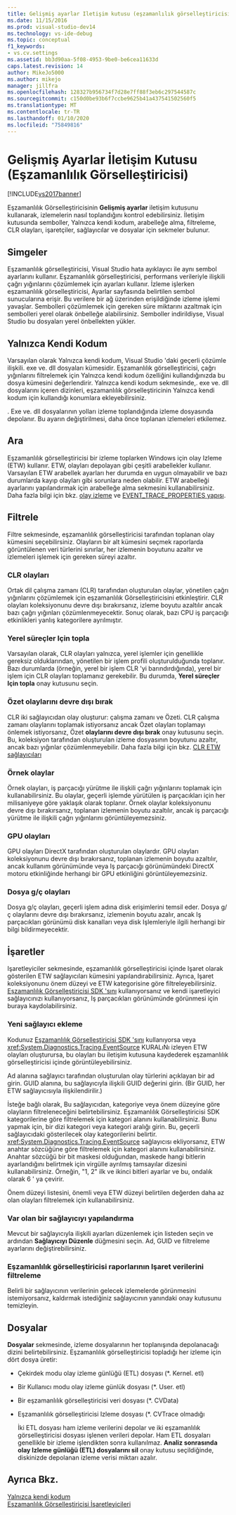 ```yaml
---
title: Gelişmiş ayarlar Iletişim kutusu (eşzamanlılık görselleştiricisi) | Microsoft Docs
ms.date: 11/15/2016
ms.prod: visual-studio-dev14
ms.technology: vs-ide-debug
ms.topic: conceptual
f1_keywords:
- vs.cv.settings
ms.assetid: bb3d90aa-5f08-4953-9be0-be6cea11633d
caps.latest.revision: 14
author: MikeJo5000
ms.author: mikejo
manager: jillfra
ms.openlocfilehash: 128327b956734f7d28e7ff88f3eb6c297544587c
ms.sourcegitcommit: c150d0be93b6f7ccbe9625b41a437541502560f5
ms.translationtype: MT
ms.contentlocale: tr-TR
ms.lasthandoff: 01/10/2020
ms.locfileid: "75849816"
---
```

# <a name="advanced-settings-dialog-box-concurrency-visualizer"></a>Gelişmiş Ayarlar İletişim Kutusu (Eşzamanlılık Görselleştiricisi)
[!INCLUDE[vs2017banner](../includes/vs2017banner.md)]

Eşzamanlılık Görselleştiricisinin **Gelişmiş ayarlar** iletişim kutusunu kullanarak, izlemelerin nasıl toplandığını kontrol edebilirsiniz.  İletişim kutusunda semboller, Yalnızca kendi kodum, arabelleğe alma, filtreleme, CLR olayları, işaretçiler, sağlayıcılar ve dosyalar için sekmeler bulunur.  
  
## <a name="symbols"></a>Simgeler  
 Eşzamanlılık görselleştiricisi, Visual Studio hata ayıklayıcı ile aynı sembol ayarlarını kullanır. Eşzamanlılık görselleştiricisi, performans verileriyle ilişkili çağrı yığınlarını çözümlemek için ayarları kullanır.  İzleme işlerken eşzamanlılık görselleştiricisi, Ayarlar sayfasında belirtilen sembol sunucularına erişir.  Bu verilere bir ağ üzerinden erişildiğinde izleme işlemi yavaşlar.  Sembolleri çözümlemek için gereken süre miktarını azaltmak için sembolleri yerel olarak önbelleğe alabilirsiniz. Semboller indirildiyse, Visual Studio bu dosyaları yerel önbellekten yükler.  
  
## <a name="just-my-code"></a>Yalnızca Kendi Kodum  
 Varsayılan olarak Yalnızca kendi kodum, Visual Studio 'daki geçerli çözümle ilişkili. exe ve. dll dosyaları kümesidir. Eşzamanlılık görselleştiricisi, çağrı yığınlarını filtrelemek için Yalnızca kendi kodum özelliğini kullandığınızda bu dosya kümesini değerlendirir. Yalnızca kendi kodum sekmesinde,. exe ve. dll dosyalarını içeren dizinleri, eşzamanlılık görselleştiricinin Yalnızca kendi kodum için kullandığı konumlara ekleyebilirsiniz.  
  
 . Exe ve. dll dosyalarının yolları izleme toplandığında izleme dosyasında depolanır.  Bu ayarın değiştirilmesi, daha önce toplanan izlemeleri etkilemez.  
  
## <a name="buffering"></a>Ara  
 Eşzamanlılık görselleştiricisi bir izleme toplarken Windows için olay Izleme (ETW) kullanır.  ETW, olayları depolayan gibi çeşitli arabellekler kullanır.  Varsayılan ETW arabellek ayarları her durumda en uygun olmayabilir ve bazı durumlarda kayıp olayları gibi sorunlara neden olabilir.  ETW arabelleği ayarlarını yapılandırmak için arabelleğe alma sekmesini kullanabilirsiniz. Daha fazla bilgi için bkz. [olay izleme](https://msdn.microsoft.com/library/bb968803(VS.85).aspx) ve [EVENT_TRACE_PROPERTIES yapısı](https://msdn.microsoft.com/library/aa363784(VS.85).aspx).  
  
## <a name="filter"></a>Filtrele  
 Filtre sekmesinde, eşzamanlılık görselleştiricisi tarafından toplanan olay kümesini seçebilirsiniz. Olayların bir alt kümesini seçmek raporlarda görüntülenen veri türlerini sınırlar, her izlemenin boyutunu azaltır ve izlemeleri işlemek için gereken süreyi azaltır.  
  
### <a name="clr-events"></a>CLR olayları  
 Ortak dil çalışma zamanı (CLR) tarafından oluşturulan olaylar, yönetilen çağrı yığınlarını çözümlemek için eşzamanlılık Görselleştiricisini etkinleştirir.  CLR olayları koleksiyonunu devre dışı bırakırsanız, izleme boyutu azaltılır ancak bazı çağrı yığınları çözümlenmeyecektir.  Sonuç olarak, bazı CPU iş parçacığı etkinlikleri yanlış kategorilere ayrılmıştır.  
  
### <a name="collect-for-native-processes"></a>Yerel süreçler Için topla  
 Varsayılan olarak, CLR olayları yalnızca, yerel işlemler için genellikle gereksiz olduklarından, yönetilen bir işlem profili oluşturulduğunda toplanır.  Bazı durumlarda (örneğin, yerel bir işlem CLR 'yi barındırdığında), yerel bir işlem için CLR olayları toplamanız gerekebilir.  Bu durumda, **Yerel süreçler Için topla** onay kutusunu seçin.  
  
### <a name="disable-rundown-events"></a>Özet olaylarını devre dışı bırak  
 CLR iki sağlayıcıdan olay oluşturur: çalışma zamanı ve Özeti.  CLR çalışma zamanı olaylarını toplamak istiyorsanız ancak Özet olayları toplamayı önlemek istiyorsanız, Özet **olaylarını devre dışı bırak** onay kutusunu seçin.  Bu, koleksiyon tarafından oluşturulan izleme dosyasının boyutunu azaltır, ancak bazı yığınlar çözümlenmeyebilir. Daha fazla bilgi için bkz. [CLR ETW sağlayıcıları](https://msdn.microsoft.com/library/0beafad4-b2c8-47f4-b342-83411d57a51f)  
  
### <a name="sample-events"></a>Örnek olaylar  
 Örnek olayları, iş parçacığı yürütme ile ilişkili çağrı yığınlarını toplamak için kullanabilirsiniz. Bu olaylar, geçerli işlemde yürütülen iş parçacıkları için her milisaniyeye göre yaklaşık olarak toplanır. Örnek olaylar koleksiyonunu devre dışı bırakırsanız, toplanan izlemenin boyutu azaltılır, ancak iş parçacığı yürütme ile ilişkili çağrı yığınlarını görüntüleyemezsiniz.  
  
### <a name="gpu-events"></a>GPU olayları  
 GPU olayları DirectX tarafından oluşturulan olaylardır. GPU olayları koleksiyonunu devre dışı bırakırsanız, toplanan izlemenin boyutu azaltılır, ancak kullanım görünümünde veya Iş parçacığı görünümündeki DirectX motoru etkinliğinde herhangi bir GPU etkinliğini görüntüleyemezsiniz.  
  
### <a name="file-io-events"></a>Dosya g/ç olayları  
 Dosya g/ç olayları, geçerli işlem adına disk erişimlerini temsil eder.  Dosya g/ç olaylarını devre dışı bırakırsanız, izlemenin boyutu azalır, ancak Iş parçacıkları görünümü disk kanalları veya disk Işlemleriyle ilgili herhangi bir bilgi bildirmeyecektir.  
  
## <a name="markers"></a>İşaretler  
 Işaretleyiciler sekmesinde, eşzamanlılık görselleştiricisi içinde Işaret olarak gösterilen ETW sağlayıcıları kümesini yapılandırabilirsiniz.  Ayrıca, Işaret koleksiyonunu önem düzeyi ve ETW kategorisine göre filtreleyebilirsiniz.  [Eşzamanlılık Görselleştiricisi SDK 'sını](../profiling/concurrency-visualizer-sdk.md) kullanıyorsanız ve kendi işaretleyici sağlayıcınızı kullanıyorsanız, Iş parçacıkları görünümünde görünmesi için buraya kaydolabilirsiniz.  
  
### <a name="adding-a-new-provider"></a>Yeni sağlayıcı ekleme  
 Kodunuz [Eşzamanlılık Görselleştiricisi SDK 'sını](../profiling/concurrency-visualizer-sdk.md) kullanıyorsa veya <xref:System.Diagnostics.Tracing.EventSource> KURALıNı izleyen ETW olayları oluşturursa, bu olayları bu iletişim kutusuna kaydederek eşzamanlılık görselleştiricisi içinde görüntüleyebilirsiniz.  
  
 Ad alanına sağlayıcı tarafından oluşturulan olay türlerini açıklayan bir ad girin.  GUID alanına, bu sağlayıcıyla ilişkili GUID değerini girin. (Bir GUID, her ETW sağlayıcısıyla ilişkilendirilir.)  
  
 İsteğe bağlı olarak, Bu sağlayıcıdan, kategoriye veya önem düzeyine göre olayların filtreleneceğini belirtebilirsiniz.  Eşzamanlılık Görselleştiricisi SDK kategorilerine göre filtrelemek için kategori alanını kullanabilirsiniz.  Bunu yapmak için, bir dizi kategori veya kategori aralığı girin.  Bu, geçerli sağlayıcıdaki gösterilecek olay kategorilerini belirtir.  <xref:System.Diagnostics.Tracing.EventSource> sağlayıcısı ekliyorsanız, ETW anahtar sözcüğüne göre filtrelemek için kategori alanını kullanabilirsiniz.  Anahtar sözcüğü bir bit maskesi olduğundan, maskede hangi bitlerin ayarlandığını belirtmek için virgülle ayrılmış tamsayılar dizesini kullanabilirsiniz. Örneğin, "1, 2" ilk ve ikinci bitleri ayarlar ve bu, ondalık olarak 6 ' ya çevirir.  
  
 Önem düzeyi listesini, önemli veya ETW düzeyi belirtilen değerden daha az olan olayları filtrelemek için kullanabilirsiniz.  
  
### <a name="configuring-an-existing-provider"></a>Var olan bir sağlayıcıyı yapılandırma  
 Mevcut bir sağlayıcıyla ilişkili ayarları düzenlemek için listeden seçin ve ardından **Sağlayıcıyı Düzenle** düğmesini seçin.  Ad, GUID ve filtreleme ayarlarını değiştirebilirsiniz.  
  
### <a name="filter-marker-data-out-of-concurrency-visualizer-reports"></a>Eşzamanlılık görselleştiricisi raporlarının Işaret verilerini filtreleme  
 Belirli bir sağlayıcının verilerinin gelecek izlemelerde görünmesini istemiyorsanız, kaldırmak istediğiniz sağlayıcının yanındaki onay kutusunu temizleyin.  
  
## <a name="files"></a>Dosyalar  
 **Dosyalar** sekmesinde, izleme dosyalarının her toplanışında depolanacağı dizini belirtebilirsiniz.  Eşzamanlılık görselleştiricisi topladığı her izleme için dört dosya üretir:  
  
- Çekirdek modu olay izleme günlüğü (ETL) dosyası (*. Kernel. etl)  
  
- Bir Kullanıcı modu olay izleme günlük dosyası (*. User. etl)  
  
- Bir eşzamanlılık görselleştiricisi veri dosyası (*. CVData)  
  
- Eşzamanlılık görselleştiricisi Izleme dosyası (*. CVTrace olmadığı  
  
  İki ETL dosyası ham izleme verilerini depolar ve iki eşzamanlılık görselleştiricisi dosyası işlenen verileri depolar.  Ham ETL dosyaları genellikle bir izleme işlendikten sonra kullanılmaz.  **Analiz sonrasında olay Izleme günlüğü (ETL) dosyalarını sil** onay kutusu seçildiğinde, diskinizde depolanan izleme verisi miktarı azalır.  
  
## <a name="see-also"></a>Ayrıca Bkz.  
 [Yalnızca kendi kodum](../profiling/just-my-code-threads-view.md)   
 [Eşzamanlılık Görselleştiricisi İşaretleyicileri](../profiling/concurrency-visualizer-markers.md)
